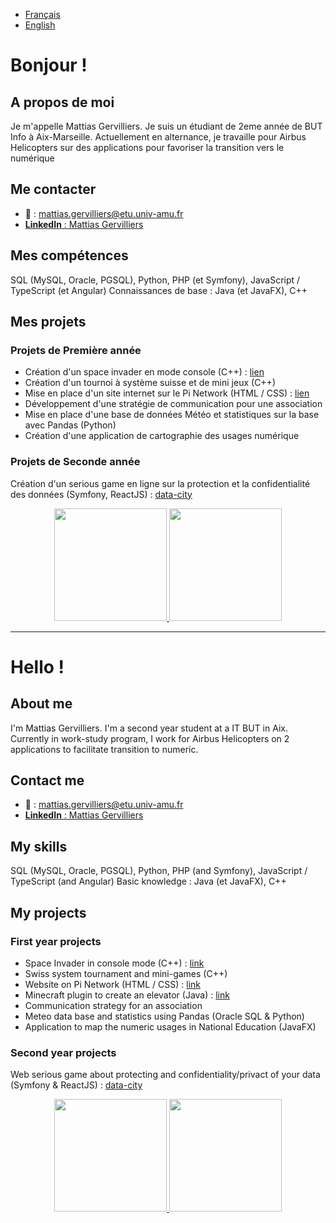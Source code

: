 - [Français](#bonjour-)
- [English](#hello-)

# Bonjour !

## A propos de moi

Je m'appelle Mattias Gervilliers. 
Je suis un étudiant de 2eme année de BUT Info à Aix-Marseille. Actuellement en alternance, je travaille pour Airbus Helicopters sur des applications pour favoriser la transition vers le numérique

## Me contacter

- 📧 : [mattias.gervilliers@etu.univ-amu.fr](mailto:mattias.gervilliers@etu.univ-amu.fr)
- [**LinkedIn** : Mattias Gervilliers](https://www.linkedin.com/in/mattias-gervilliers-511b37230)

## Mes compétences

SQL (MySQL, Oracle, PGSQL), Python, PHP (et Symfony), JavaScript / TypeScript (et Angular)
Connaissances de base : Java (et JavaFX), C++

## Mes projets

### Projets de Première année 

- Création d'un space invader en mode console (C++) : [lien](https://github.com/MattiasGervilliers/Space-Invaders)
- Création d'un tournoi à système suisse et de mini jeux (C++)
- Mise en place d'un site internet sur le Pi Network (HTML / CSS) : [lien](https://github.com/MattiasGervilliers/pinetwork.github.io)
- Développement d'une stratégie de communication pour une association
- Mise en place d'une base de données Météo et statistiques sur la base avec Pandas (Python)
- Création d'une application de cartographie des usages numérique 

### Projets de Seconde année

Création d'un serious game en ligne sur la protection et la confidentialité des données (Symfony, ReactJS) : [data-city](https://www.data-city.fr/)

<p align="center">
<a href="https://github.com/MattiasGervilliers">
  <img height="180em" src="https://github-readme-stats-eight-theta.vercel.app/api?username=MattiasGervilliers&show_icons=true&theme=gruvbox&include_all_commits=true&count_private=true"/>
  <img height="180em" src="https://github-readme-stats-eight-theta.vercel.app/api/top-langs/?username=MattiasGervilliers&layout=compact&langs_count=8&theme=gruvbox"/>
</a>
</p>

---

# Hello !

## About me

I'm Mattias Gervilliers.
I'm a second year student at a IT BUT in Aix. Currently in work-study program, I work for Airbus Helicopters on 2 applications to facilitate transition to numeric.

## Contact me

- 📧 : [mattias.gervilliers@etu.univ-amu.fr](mailto:mattias.gervilliers@etu.univ-amu.fr)
- [**LinkedIn** : Mattias Gervilliers](https://www.linkedin.com/in/mattias-gervilliers-511b37230)

## My skills

SQL (MySQL, Oracle, PGSQL), Python, PHP (and Symfony), JavaScript / TypeScript (and Angular)
Basic knowledge : Java (et JavaFX), C++

## My projects

### First year projects

- Space Invader in console mode (C++) : [link](https://github.com/MattiasGervilliers/Space-Invaders)
- Swiss system tournament and mini-games (C++)
- Website on Pi Network (HTML / CSS) : [link](https://github.com/MattiasGervilliers/pinetwork.github.io)
- Minecraft plugin to create an elevator (Java) : [link](https://github.com/MattiasGervilliers/MinecraftElevator)
- Communication strategy for an association
- Meteo data base and statistics using Pandas (Oracle SQL & Python)
- Application to map the numeric usages in National Education (JavaFX)

### Second year projects

Web serious game about protecting and confidentiality/privact of your data (Symfony & ReactJS) : [data-city](https://www.data-city.fr/)


<p align="center">
<a href="https://github.com/MattiasGervilliers">
  <img height="180em" src="https://github-readme-stats-eight-theta.vercel.app/api?username=MattiasGervilliers&show_icons=true&theme=gruvbox&include_all_commits=true&count_private=true"/>
  <img height="180em" src="https://github-readme-stats-eight-theta.vercel.app/api/top-langs/?username=MattiasGervilliers&layout=compact&langs_count=8&theme=gruvbox"/>
</a>
</p>
